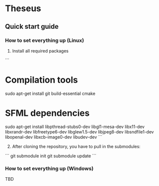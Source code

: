 # Theseus

## Quick start guide

### How to set everything up (Linux)

1) Install all required packages

´´´
# Compilation tools
sudo apt-get install git build-essential cmake

# SFML dependencies
sudo apt-get install libpthread-stubs0-dev libgl1-mesa-dev libx11-dev libxrandr-dev libfreetype6-dev libglew1.5-dev libjpeg8-dev libsndfile1-dev libopenal-dev libxcb-image0-dev libudev-dev
´´´

2) After cloning the repository, you have to pull in the submodules:

´´´
git submodule init
git submodule update
´´´

### How to set everything up (Windows)

TBD
